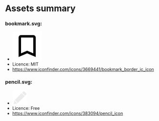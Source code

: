 # Assets summary

### bookmark.svg:

- ![Bookmark](bookmark.svg)
- Licence: MIT
- <https://www.iconfinder.com/icons/3669441/bookmark_border_ic_icon>

### pencil.svg:

- ![Pencil](pencil.svg)
- Licence: Free
- <https://www.iconfinder.com/icons/383094/pencil_icon>

